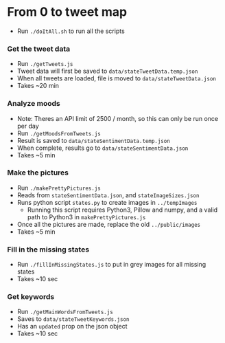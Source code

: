 # From 0 to tweet map
  * Run `./doItAll.sh` to run all the scripts
### Get the tweet data
  * Run `./getTweets.js`
  * Tweet data will first be saved to `data/stateTweetData.temp.json`
  * When all tweets are loaded, file is moved to `data/stateTweetData.json`
  * Takes ~20 min
### Analyze moods
  * Note: Theres an API limit of 2500 / month, so this can only be run once per day
  * Run `./getMoodsFromTweets.js`
  * Result is saved to `data/stateSentimentData.temp.json`
  * When complete, results go to `data/stateSentimentData.json`
  * Takes ~5 min
### Make the pictures
  * Run `./makePrettyPictures.js`
  * Reads from `stateSentimentData.json`, and `stateImageSizes.json`
  * Runs python script `states.py` to create images in `../tempImages`
    * Running this script requires Python3, Pillow and numpy, and a valid path to Python3 in `makePrettyPictures.js`
  * Once all the pictures are made, replace the old `../public/images`
  * Takes ~5 min
### Fill in the missing states
  * Run `./fillInMissingStates.js` to put in grey images for all missing states
  * Takes ~10 sec
### Get keywords
  * Run `./getMainWordsFromTweets.js`
  * Saves to `data/stateTweetKeywords.json`
  * Has an `updated` prop on the json object
  * Takes ~10 sec
